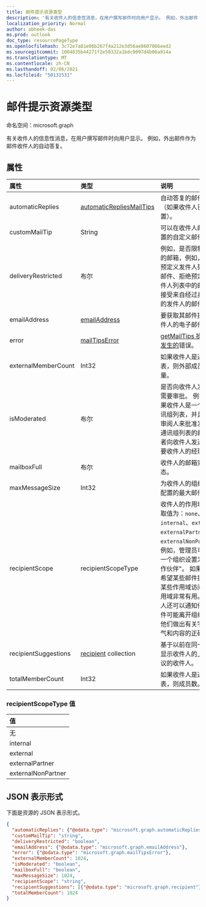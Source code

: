 ```yaml
---
title: 邮件提示资源类型
description: '有关收件人的信息性消息，在用户撰写邮件时向用户显示。 例如，外出邮件 '
localization_priority: Normal
author: abheek-das
ms.prod: outlook
doc_type: resourcePageType
ms.openlocfilehash: 3c72e7a81e06b267f4a212e3d56ae8607866eed2
ms.sourcegitcommit: 1004835b44271f2e50332a1bdc9097d4b06a914a
ms.translationtype: MT
ms.contentlocale: zh-CN
ms.lasthandoff: 02/06/2021
ms.locfileid: "50131531"
---
```

# <a name="mailtips-resource-type"></a>邮件提示资源类型

命名空间：microsoft.graph

有关收件人的信息性消息，在用户撰写邮件时向用户显示。 例如，外出邮件作为邮件收件人的自动答复。


## <a name="properties"></a>属性
| 属性     | 类型   |说明|
|:---------------|:--------|:----------|
| automaticReplies | [automaticRepliesMailTips](../resources/automaticrepliesmailtips.md) | 自动答复的邮件提示（如果收件人已设置）。 |
| customMailTip | String | 可以在收件人邮箱上设置的自定义邮件提示。 |
| deliveryRestricted| 布尔 | 例如，是否限制收件人的邮箱，例如，仅接受预定义发件人列表中的邮件、拒绝预定义的发件人列表中的邮件或仅接受来自经过身份验证的发件人的邮件。 |
| emailAddress | [emailAddress](../resources/emailaddress.md) | 要获取其邮件提示的收件人的电子邮件地址。 |
| error | [mailTipsError](../resources/mailtipserror.md) | [getMailTips 操作期间发生的](../api/user-getmailtips.md)错误。 |
| externalMemberCount | Int32 | 如果收件人是通讯组列表，则外部成员的数量。 |
| isModerated |布尔  | 是否向收件人发送邮件需要审批。 例如，如果收件人是一个大型通讯组列表，并且已设置审阅人来批准发送到该通讯组列表的邮件，或者向收件人发送邮件需要收件人的经理批准。 |
| mailboxFull | 布尔 | 收件人的邮箱完整状态。 |
| maxMessageSize | Int32 | 为收件人的组织或邮箱配置的最大邮件大小。 |
| recipientScope | recipientScopeType | 收件人的作用域。 可取值为：`none`、`internal`、`external`、`externalPartner`、`externalNonParther`。 例如，管理员可以将另一个组织设置为其"合作伙伴"。 如果管理员希望某些邮件提示可供某些作用域访问，则作用域非常有用。 发件人还可以通知他们其邮件可能离开组织，帮助他们做出有关字句、语气和内容的正确决策。|
| recipientSuggestions | [recipient](../resources/recipient.md) collection | 基于以前在同一邮件中显示收件人的上下文建议的收件人。 |
| totalMemberCount | Int32 | 如果收件人是通讯组列表，则成员数。 |

### <a name="recipientscopetype-values"></a>recipientScopeType 值

| 值
|:-------------------------
| 无
| internal
| external
| externalPartner
| externalNonPartner


## <a name="json-representation"></a>JSON 表示形式

下面是资源的 JSON 表示形式。

<!-- {
  "blockType": "resource",
  "optionalProperties": [
    "automaticReplies",
    "customMailTip",
    "deliveryRestricted",
    "emailAddress",
    "error",
    "externalMemberCount",
    "isModerated",
    "mailboxFull",
    "maxMessageSize",
    "recipientScope",
    "recipientSuggestions",
    "totalMemberCount"
  ],
  "@odata.type": "microsoft.graph.mailTips"
}-->

```json
{
  "automaticReplies": {"@odata.type": "microsoft.graph.automaticRepliesMailTips"},
  "customMailTip": "string",
  "deliveryRestricted": "boolean",
  "emailAddress": {"@odata.type": "microsoft.graph.emailAddress"},
  "error": {"@odata.type": "microsoft.graph.mailTipsError"},
  "externalMemberCount": 1024,
  "isModerated": "boolean",
  "mailboxFull": "boolean",
  "maxMessageSize": 1024,
  "recipientScope": "string",
  "recipientSuggestions": [{"@odata.type": "microsoft.graph.recipient"}],
  "totalMemberCount": 1024
}

```

<!-- uuid: 8fcb5dbc-d5aa-4681-8e31-b001d5168d79
2015-10-25 14:57:30 UTC -->
<!-- {
  "type": "#page.annotation",
  "description": "mailtips resource",
  "keywords": "",
  "section": "documentation",
  "tocPath": ""
}-->

